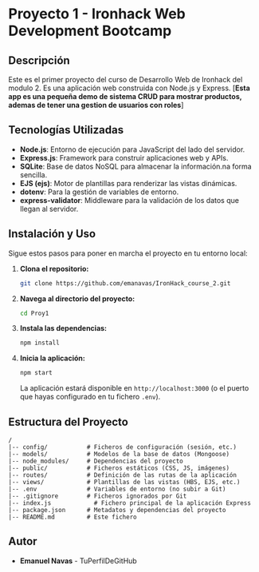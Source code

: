 # Proyecto 1 - Ironhack Web Development Bootcamp

## Descripción

Este es el primer proyecto del curso de Desarrollo Web de Ironhack del modulo 2. Es una aplicación web construida con Node.js y Express.
[**Esta app es una pequeña demo de sistema CRUD para mostrar productos, ademas de tener una gestion de usuarios con roles**]

## Tecnologías Utilizadas

*   **Node.js**: Entorno de ejecución para JavaScript del lado del servidor.
*   **Express.js**: Framework para construir aplicaciones web y APIs.
*   **SQLite**: Base de datos NoSQL para almacenar la información.na forma sencilla.
*   **EJS (ejs)**: Motor de plantillas para renderizar las vistas dinámicas.
*   **dotenv**: Para la gestión de variables de entorno.
*   **express-validator**: Middleware para la validación de los datos que llegan al servidor.

## Instalación y Uso

Sigue estos pasos para poner en marcha el proyecto en tu entorno local:

1.  **Clona el repositorio:**
    ```bash
    git clone https://github.com/emanavas/IronHack_course_2.git
    ```

2.  **Navega al directorio del proyecto:**
    ```bash
    cd Proy1
    ```

3.  **Instala las dependencias:**
    ```bash
    npm install
    ```

4.  **Inicia la aplicación:**
    ```bash
    npm start
    ```
    La aplicación estará disponible en `http://localhost:3000` (o el puerto que hayas configurado en tu fichero `.env`).

## Estructura del Proyecto

```
/
|-- config/           # Ficheros de configuración (sesión, etc.)
|-- models/           # Modelos de la base de datos (Mongoose)
|-- node_modules/     # Dependencias del proyecto
|-- public/           # Ficheros estáticos (CSS, JS, imágenes)
|-- routes/           # Definición de las rutas de la aplicación
|-- views/            # Plantillas de las vistas (HBS, EJS, etc.)
|-- .env              # Variables de entorno (no subir a Git)
|-- .gitignore        # Ficheros ignorados por Git
|-- index.js            # Fichero principal de la aplicación Express
|-- package.json      # Metadatos y dependencias del proyecto
|-- README.md         # Este fichero
```

## Autor

*   **Emanuel Navas** - TuPerfilDeGitHub